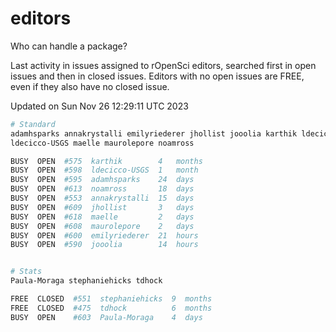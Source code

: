 # editors

Who can handle a package?

Last activity in issues assigned to rOpenSci editors, searched first in open
issues and then in closed issues. Editors with no open issues are FREE, even if
they also have no closed issue.


Updated on Sun Nov 26 12:29:11 UTC 2023

```bash
# Standard
adamhsparks annakrystalli emilyriederer jhollist jooolia karthik ldecicco
ldecicco-USGS maelle maurolepore noamross

BUSY  OPEN  #575  karthik        4   months
BUSY  OPEN  #598  ldecicco-USGS  1   month
BUSY  OPEN  #595  adamhsparks    24  days
BUSY  OPEN  #613  noamross       18  days
BUSY  OPEN  #553  annakrystalli  15  days
BUSY  OPEN  #609  jhollist       3   days
BUSY  OPEN  #618  maelle         2   days
BUSY  OPEN  #608  maurolepore    2   days
BUSY  OPEN  #600  emilyriederer  21  hours
BUSY  OPEN  #590  jooolia        14  hours


# Stats
Paula-Moraga stephaniehicks tdhock

FREE  CLOSED  #551  stephaniehicks  9  months
FREE  CLOSED  #475  tdhock          6  months
BUSY  OPEN    #603  Paula-Moraga    4  days
```
